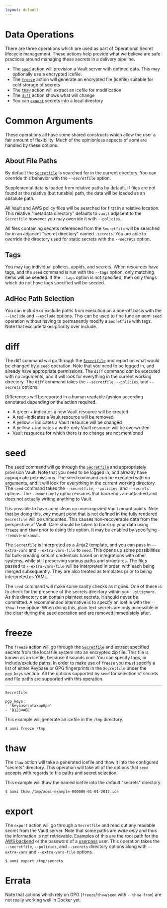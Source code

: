 ```yaml
---
layout: default
---
```


# Data Operations

There are three operations which are used as part of Operational Secret lifecycle management. These actions help provide what we believe are safe practices around managing these secrets in a delivery pipeline.

* The [`seed`]({{site.baseurl}}/data#seed) action will provision a Vault server with defined data. This may optionally use a encrypted icefile.
* The [`freeze`]({{site.baseurl}}/data#freeze) action will generate an encrypted file (icefile) suitable for cold storage of secrets
* The [`thaw`]({{site.baseurl}}/data#thaw) action will extract an icefile for modification
* The [`diff`]({{site.baseurl}}/data#diff) action shows what will change
* You can [`export`]({{site.baseurl}}/data#export) secrets into a local directory

# Common Arguments

These operations all have some shared constructs which allow the user a fair amount of flexibility. Much of the opinionless aspects of aomi are handled by these options.

## About File Paths

By default the [`Secretfile`]({{site.baseurl}}/secretfile) is searched for in the current directory. You can override this behavior with the `--secretfile` option.

Supplemental data is loaded from relative paths by default. If files are not found at the relative (but tunable) path, the data will be loaded as an absolute path.

All Vault and AWS policy files will be searched for first in a relative location. This relative "metadata directory" defaults to `vault` adjacent to the `Secretfile` however you may override it with `--policies`. 

All files containing secrets referenced from the `Secretfile` will be searched for in an adjacent "secret directory" named `.secrets`. You are able to override the directory used for static secrets with the `--secrets` option. 

## Tags

You may tag individual policies, appids, and secrets. When resources have tags, and the `seed` command is run with the `--tags` option, only matching items will be seeded. If the `--tags` option is not specified, then only things which do not have tags specified will be seeded.

## AdHoc Path Selection

You can include or exclude paths from execution on a one-off basis with the `--include` and `--exclude` options. This can be used to fine tune an aomi `seed` operation without having to permanently modify a `Secretfile` with tags. Note that exclude takes priority over include.

# diff

The diff command will go through the [`Secretfile`]({{site.baseurl}}/secretfile) and report on what would be changed by a `seed` operation. Note that you need to be logged in, and already have appropriate permissions. The `diff` command _can_ be executed with no arguments, and it will look for everything in the current working directory. The `diff` command takes the `--secretfile`, `--policies`, and `--secrets` options.

Differences will be reported in a human readable fashion according annotated depending on the action required.

* A green <span color="green">+</span> indicates a new Vault resource will be created
* A red <span color="red">-</span>indicates a Vault resource will be removed
* A yellow <span color="yellow">~</span> indicates a Vault resource will be changed
* A yellow <span color="yellow">+</span> indicates a write-only Vault resource will be overwritten
* Vault resources for which there is no change are not mentioned

# seed

The seed command will go through the [`Secretfile`]({{site.baseurl}}/secretfile) and appropriately provision Vault. Note that you need to be logged in, and already have appropriate permissions. The seed command _can_ be executed with no arguments, and it will look for everything in the current working directory. The `seed` command takes the `--secretfile`, `--policies`, and `--secrets` options. The `--mount-only` option ensures that backends are attached and does not actually writing anything to Vault.

It is possible to have aomi clean up unrecognzied Vault mount points. Note that by doing this, _any_ mount point that is not defined in the fully rendered `Secretfile` will be unmounted. This causes non-recoverable data from the perspective of Vault. Care should be taken to back up your data using [`freeze`]({{site.baseurl}}/data#freeze) and [`thaw`]({{site.baseurl}}/data#thaw) prior to using this option. It may be enabled by specifying `--remove-unknown`.

The `Secretfile` is interpreted as a Jinja2 template, and you can pass in `--extra-vars` and `--extra-vars-file` to `seed`. This opens up some possibilities for bulk-creating sets of credentials based on integrations with other systems, while still preserving various paths and structures. The files passed to `--extra-vars-file` will be interpreted in order, with each being merged subsequently. They are also treated as templates prior to being interpreted as YAML.

The `seed` command will make some sanity checks as it goes. One of these is to check for the presence of the secrets directory within your `.gitignore`. As this directory can contain plaintext secrets, it should never be committed. A recommended alternative is to specify an icefile with the `--thaw-from` option. When doing this, plain text secrets are only accessible in the clear during the seed operation and are removed immediately after.

# freeze

The `freeze` action will go through the [`Secretfile`]({{site.baseurl}}/secretfile) and extract specified secrets from the local file system into an encrypted zip file. This file is known as an icefile, because it sounds cool. You can specify tags, or include/exclude paths. In order to make use of `freeze` you _must_ specify a list of either Keybase or GPG fingerprints in the `Secretfile` under the `pgp_keys` section. All the options supported by `seed` for selection of secrets and file paths are supported with this operation.

----

`Secretfile`

```
pgp_keys:
- 'keybase:otakup0pe'
- 'B1234ABC'
```

This example will generate an icefile in the `/tmp` directory.

```
$ aomi freeze /tmp
```

# thaw

The `thaw` action will take a generated icefile and thaw it into the configured "secrets" directory. This operation will take all of the options that `seed` accepts with regards to file paths and secret selection.

This example will thaw the named icefile into the default "secrets" directory.

```
$ aomi thaw /tmp/aomi-example-000000-01-01-2017.ice 
```

# export

The `export` action will go through a `Secretfile` and read out any readable secret from the Vault server. Note that some paths are _write only_ and thus the information is not retrievable. Examples of this are the root path for the [AWS backend](https://www.vaultproject.io/docs/secrets/aws/) or the password of a [userpass](https://www.vaultproject.io/docs/auth/userpass.html) user. This operation takes the `--secretfile`, `--policies`, and `--secrets` directory options along with `--extra-vars` and `--extra-vars-file` options.

```
$ aomi export /tmp/secrets
```

# Errata

Note that actions which rely on GPG (`freeze`/`thaw`/`seed` with `--thaw-from`) are not really working well in Docker yet.
